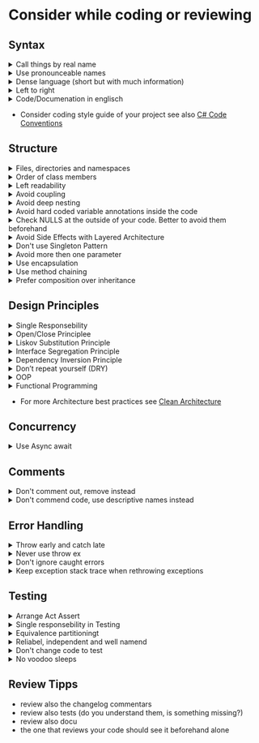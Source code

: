 
# Consider while coding or reviewing

## Syntax
<details>
  <summary>Call things by real name</summary>
  
**Bad**

<p>

```c#
public class Orders
{
    private List<int> _ns;

    public void GetNums(List<int> number)
    {
        _ns = number;
    }
}
```
**Good**

```c#
public class Order
{
    private List<int> _numbers;
    
    public void SetNumbers(List<int> numbers)
    {
        _numbers = numbers;
    }
}
```
</details>

<details>
  <summary>Use pronounceable names</summary>
  
**Bad**

<p>

```c#
public class Employee
{
    public Datetime sWorkDate { get; set; } // what the heck is this
    public Datetime modTime { get; set; } // same here
}


```
**Good**

```c#
public class Employee
{
    public Datetime StartWorkingDate { get; set; }
    public Datetime ModificationTime { get; set; }
}
```
</details>

<details>
  <summary>Dense language (short but with much information)</summary>
  
**Bad**

<p>

```c#
public class Order
{
    private List<int> _orderNumbers;
    
    public void SetOrderNumbers(List<int> orderNumbers)
    {
        _orderNumbers = orderNumbers;
    }
}
```
**Good**

```c#
public class Order
{
    public List<int> Numbers {get; set;}
}
```
</details>

<details>
  <summary>Left to right</summary>
  no horizontal alignment, no pseudo GOTO, no deep nesting which you must read from right to left:  
  **Bad**

<p>

```c#

    public void AddToConsoleInput()
    {
        AddOne(CastValue(ReadFromConsole())))
    }

```
</details>

<details>
  <summary>Code/Documenation in englisch</summary>
</details>

* Consider coding style guide of your project see also  [C# Code Conventions](https://docs.microsoft.com/de-de/dotnet/csharp/programming-guide/inside-a-program/coding-conventions)  


## Structure

<details>
  <summary>Files, directories and namespaces</summary>
  
  Files and directories should be mirrored in the namespaces.
  Also all Files, directories and namespaces should be mirrored in the structure and names of the test project.

</details>

<details>
  <summary>Order of class members</summary>
  
  The order of the class members should be equal in all files. The order of fields, properties, constructor, public, private etc... Reshaper can refactor your code  automatically.

</details>

<details>
  <summary>Left readability</summary>
  
  **Bad**

<p>

```c#
public Car
{
  public void TireChange(Tire tire)
  {
    var tool = Toolsbox.GetTool();
    var isChanged = tool.TryToChangeTire(tire);
    if(isChanged)
    {
      IsChanged = true;
    }else
    {
      IsChanged = false;
    }
  }
}
```
**Good**

```c#
public Car
{
  public void TireChange()
  {
    TireChangeTool.ChangeTire(_tire);
  }
  
  public bool IsChanged
  {
    get
    {
        if(_tire.IsChanged)
        {
          return true;
        }
        
        return false;
    }
  }
}
```

</details>

<details>
  <summary>Avoid  coupling</summary>
  <p><a href="https://en.wikipedia.org/wiki/Coupling_(computer_programming)">Couplig</a></p>

</details>

<details>
  <summary>Avoid deep nesting</summary>
  
**Bad**

<p>

```c#
public long Fibonacci(int n)
{
    if (n < 50)
    {
        if (n != 0)
        {
            if (n != 1)
            {
                return Fibonacci(n - 1) + Fibonacci(n - 2);
            }
            else
            {
                return 1;
            }
        }
        else
        {
            return 0;
        }
    }
    else
    {
        throw new System.Exception("Not supported");
    }
}
```
**Good**

```c#
public long Fibonacci(int n)
{
    if (n == 0)
    {
        return 0;
    }

    if (n == 1)
    {
        return 1;
    }

    if (n > 50)
    {
        throw new System.Exception("Not supported");
    }

    return Fibonacci(n - 1) + Fibonacci(n - 2);
}
```
</details>


<details>
  <summary>Avoid hard coded variable annotations inside the code</summary>
  
**Bad**

<p>

```c#
if (user == "admin"){

}
```
**Good**

```c#
const string ADMIN = "Admin"
if (user == ADMIN){
}
```

**Better**
```c#

if (user == UserRoles.Admin.Name) //EnumClass
{
}
```
</details>

<details>
  <summary>Check NULLS at the outside of your code. Better to avoid them beforehand</summary>
  
**Bad**

<p>

```c#
public void CheckInPerson(Person person)
{
    Booker.CheckIn(person.ID);
}
```
**Good**

```c#
public void CheckInPerson(Person person)
{
    if(person == null)
    {
      throw new ArgumentNullException();
    }
    Booker.CheckIn(person.ID);
}
```

**Better**
```c#

public void CheckInPerson(Person person = new Person())
{
    Booker.CheckIn(person.ID);
}
```
</details>


<details>
  <summary>Avoid Side Effects with Layered Architecture</summary>
There are functions with side effects (A side effect could be writing to a file or DB or modifying some global variable).
It is better to seperate them from pure functions. And seperate them to the outside of the architecture (their are the parts
  of the software which is most likely to change).
  
**Bad**
  
<p>

```c#
public void CheckInPerson(Person person)
{
    Booker.CheckIn(person.ID);
    Console.WriteLine(person.ID);
    ...
}
```
</details>

<details>
  <summary>Don't use Singleton Pattern</summary>

    * They are generally used as a global instance.But there hiding dependencies instead of exposing them through interfaces.  
    * Faking them out in tests is not easy  
    * They carry state around for the lifetime of the application (so ordered tests should be nessecary)  

</details>

<details>
  <summary>Avoid more then one parameter</summary>
  
**Bad**
  
<p>

```c#
public void CreateMenu(string title, string body, string buttonText, bool cancellable)
{
    // ...
}
```

**Good**

```c#
public class MenuConfig
{
    public string Title { get; set; }
    public string Body { get; set; }
    public string ButtonText { get; set; }
    public bool Cancellable { get; set; }
}

var config = new MenuConfig
{
    Title = "Foo",
    Body = "Bar",
    ButtonText = "Baz",
    Cancellable = true
};

public void CreateMenu(MenuConfig config)
{
    // ...
}
```
</details>


<details>
  <summary>Use encapsulation</summary>
  
**Bad**
  
<p>

```c#
public class Save
{
    public int Treasure;
}
```

**Good**
  
<p>

```c#
public class Save
{
    public int Treasure {get; }
    public Save(int treasure){
      Treasure = treasure;
    }
}
```

</details>

<details>
  <summary>Use method chaining</summary>
  
<p><a href="https://de.wikipedia.org/wiki/Fluent_Interface">Fluent API</a></p>

</details>


<details>
  <summary>Prefer composition over inheritance</summary>
  
Inheritance couples the code strongly and you can't read it very well.

Only use inheritance when you can reuse much code. Then the code doublication outnumbers the readablility.


</details>


## Design Principles

<details>
  <summary>Single Responsebility</summary>
A function / class should do one thing. Or better: It should have only one reason to change.
  
**Bad**
  
<p>

```c#
public void CheckInPerson(Person person)
{
    Booker.CheckIn(person.ID);
    Payment.CheckCreditCard(person.ID);
    ...
}
```
</details>

<details>
  <summary>Open/Close Principlee</summary>
  
Closed for modifiaction but open for extension
<p><a href="https://dotnetcoretutorials.com/2019/10/18/solid-in-c-open-closed-principle/">Example</a></p>
</details>

<details>
  <summary>Liskov Substitution Principle</summary>
  
If S is a subtype of T, then objects of type T may be replaced with objects of type S (i.e., objects of type S may substitute objects of type T) without altering any of the desirable properties of that program (correctness, task performed, etc.).

**Bad**
  
<p>

```c#
class Rectangle
{
    protected double Width = 0;
    protected double Height = 0;

    public Drawable Render(double area)
    {
        // ...
    }

    public void SetWidth(double width)
    {
        Width = width;
    }

    public void SetHeight(double height)
    {
        Height = height;
    }

    public double GetArea()
    {
        return Width * Height;
    }
}

class Square : Rectangle
{
    public double SetWidth(double width)
    {
        Width = Height = width;
    }

    public double SetHeight(double height)
    {
        Width = Height = height;
    }
}
```

**Good**
  
<p>

```c#
abstract class ShapeBase
{
    protected double Width = 0;
    protected double Height = 0;

    abstract public double GetArea();

    public Drawable Render(double area)
    {
        // ...
    }
}

class Rectangle : ShapeBase
{
    public void SetWidth(double width)
    {
        Width = width;
    }

    public void SetHeight(double height)
    {
        Height = height;
    }

    public double GetArea()
    {
        return Width * Height;
    }
}

class Square : ShapeBase
{
    private double Length = 0;

    public double SetLength(double length)
    {
        Length = length;
    }

    public double GetArea()
    {
        return Math.Pow(Length, 2);
    }
}
```

</details>

<details>
  <summary>Interface Segregation Principle</summary>
Clients should not be forced to depend upon interfaces that they do not use.
  
**Bad**
  
<p>

```c#
public interface IEmployee
{
    void Work();
    void Eat();
}

public class Human : IEmployee
{
    public void Work()
    {
        // ....working
    }

    public void Eat()
    {
        // ...... eating in lunch break
    }
}

public class Robot : IEmployee
{
    public void Work()
    {
        //.... working much more
    }

    public void Eat()
    {
        //.... robot can't eat, but it must implement this method
    }
}
```

**Good**
  
<p>

```c#
public interface IWorkable
{
    void Work();
}

public interface IFeedable
{
    void Eat();
}

public interface IEmployee : IFeedable, IWorkable
{
}

public class Human : IEmployee
{
    public void Work()
    {
        // ....working
    }

    public void Eat()
    {
        //.... eating in lunch break
    }
}

// robot can only work
public class Robot : IWorkable
{
    public void Work()
    {
        // ....working
    }
}
```
</details>


<details>
  <summary>Dependency Inversion Principle</summary>

    High-level modules should not depend on low-level modules. Both should depend on abstractions.
    Abstractions should not depend upon details. Details should depend on abstractions.

  
**Bad**
  
<p>

```c#
public abstract class EmployeeBase
{
    protected virtual void Work()
    {
        // ....working
    }
}

public class Human : EmployeeBase
{
    public override void Work()
    {
        //.... working much more
    }
}

public class Robot : EmployeeBase
{
    public override void Work()
    {
        //.... working much, much more
    }
}

public class Manager
{
    private readonly Robot _robot;
    private readonly Human _human;

    public Manager(Robot robot, Human human)
    {
        _robot = robot;
        _human = human;
    }

    public void Manage()
    {
        _robot.Work();
        _human.Work();
    }
}
```

**Good**
  
<p>

```c#
public interface IEmployee
{
    void Work();
}

public class Human : IEmployee
{
    public void Work()
    {
        // ....working
    }
}

public class Robot : IEmployee
{
    public void Work()
    {
        //.... working much more
    }
}

public class Manager
{
    private readonly IEnumerable<IEmployee> _employees;

    public Manager(IEnumerable<IEmployee> employees)
    {
        _employees = employees;
    }

    public void Manage()
    {
        foreach (var employee in _employees)
        {
            _employee.Work();
        }
    }
}
```
</details>

<details>
  <summary>Don’t repeat yourself (DRY)</summary>
 <a href="https://de.wikipedia.org/wiki/Don%E2%80%99t_repeat_yourself">Don't repeat yourself</a> aber <a href="https://en.wikipedia.org/wiki/Rule_of_three_(computer_programming)">Rule of three</a> beachten.
   
**Bad**
  
<p>

```c#
public List<EmployeeData> ShowDeveloperList(Developers developers)
{
    foreach (var developers in developer)
    {
        var expectedSalary = developer.CalculateExpectedSalary();
        var experience = developer.GetExperience();
        var githubLink = developer.GetGithubLink();
        var data = new[] {
            expectedSalary,
            experience,
            githubLink
        };

        Render(data);
    }
}

public List<ManagerData> ShowManagerList(Manager managers)
{
    foreach (var manager in managers)
    {
        var expectedSalary = manager.CalculateExpectedSalary();
        var experience = manager.GetExperience();
        var githubLink = manager.GetGithubLink();
        var data =
        new[] {
            expectedSalary,
            experience,
            githubLink
        };

        render(data);
    }
}
```

**Good**
  
<p>

```c#
public List<EmployeeData> ShowList(Employee employees)
{
    foreach (var employee in employees)
    {
        render(new[] {
            employee.CalculateExpectedSalary(),
            employee.GetExperience(),
            employee.GetGithubLink()
        });
    }
}
```

<details>
  <summary>Command Querry Seperation</summary>
[CQS](https://de.wikipedia.org/wiki/Command-Query-Separation)

  </details>
  
  <details>
  <summary>Referential transparency</summary>
[referential transparency](https://en.wikipedia.org/wiki/Referential_transparency)

  </details>


</details>
<details>
  <summary>OOP</summary>
Try to [analyse](https://en.wikipedia.org/wiki/Object-oriented_analysis_and_design) and depict [reality](https://de.wikipedia.org/wiki/Fachlichkeit). Additionally some problems can be solved by [Design Patterns](https://en.wikipedia.org/wiki/Software_design_pattern) verwenden.

  Advantages:  
  * Good structure of classes that you no from the domain
  Disadvantages:  
  * Hard to parallise
  * Many bugs through null values and state changes
  * You must use (non domain) design patterns with many classes
  * Not declarive
  
  See: [FizzBuzzEnterprise](https://github.com/EnterpriseQualityCoding/FizzBuzzEnterpriseEdition)
  </details>

<details>
  <summary>Functional Programming</summary>
You can programm functional, means with another declarative [paradigm](https://en.wikipedia.org/wiki/Programming_paradigm) in C#. 
  
  How to:
  * Code in Expressions instead of using loops and if else
  * Pure functions should be seperated from unpure functions (dependency rejection)
  * Data and Methods are stricly seperated
  * Immutable data only
  * No recursion. Use of generators and [takeWhile](https://docs.microsoft.com/de-de/dotnet/api/system.linq.enumerable.takewhile?view=net-5.0)
  * Pipelining
  
  Advantages:  
  * Declarative and dense at highest level
  * Easy to parallise
  * Easy to test (many single functions without side effects)
  * Design Patterns are single liners
 
  Disadvantages:  
  * Sometimes performance
  * High learning curve: Many programmers don't know how to use expressions
  
  </details>

* For more Architecture best practices see [Clean Architecture](https://github.com/thangchung/clean-code-dotnet/blob/master/cheatsheets/Clean-Architecture-V1.0.pdf)

## Concurrency

<details>
  <summary>Use Async await</summary>
  Asynchronus calls are not easy to understand. You should plan this with other team members.
 
 ### Summary of Asynchronous Programming Guidelines

|        Name       |                    Description                    |           Exceptions          |
|-------------------|---------------------------------------------------|-------------------------------|
| Avoid async void  | Prefer async Task methods over async void methods | Event handlers                |
| Async all the way | Don't mix blocking and async code                 | Console main method           |
| Configure context | Use `ConfigureAwait(false)` when you can          | Methods that require con­text  |

### The Async Way of Doing Things

|              To Do This ...              |    Instead of This ...     |       Use This       |
|------------------------------------------|----------------------------|----------------------|
| Retrieve the result of a background task | `Task.Wait or Task.Result` | `await`              |
| Wait for any task to complete            | `Task.WaitAny`             | `await Task.WhenAny` |
| Retrieve the results of multiple tasks   | `Task.WaitAll`             | `await Task.WhenAll` |
| Wait a period of time                    | `Thread.Sleep`             | `await Task.Delay`   |

### Know Your Tools

There's a lot to learn about async and await, and it's natural to get a little
disoriented. Here's a quick reference of solutions to common problems.

**Solutions to Common Async Problems**

|                     Problem                     |                                      Solution                                     |
|-------------------------------------------------|-----------------------------------------------------------------------------------|
| Create a task to execute code                   | `Task.Run` or `TaskFactory.StartNew` (not the `Task` constructor or `Task.Start`) |
| Create a task wrapper for an operation or event | `TaskFactory.FromAsync` or `TaskCompletionSource<T>`                              |
| Support cancellation                            | `CancellationTokenSource` and `CancellationToken`                                 |
| Report progress                                 | `IProgress<T>` and `Progress<T>`                                                  |
| Handle streams of data                          | TPL Dataflow or Reactive Extensions                                               |
| Synchronize access to a shared resource         | `SemaphoreSlim`                                                                   |
| Asynchronously initialize a resource            | `AsyncLazy<T>`                                                                    |
| Async-ready producer/consumer structures        | TPL Dataflow or `AsyncCollection<T>`                                              |

### Async and Await Guidelines

Read the [Task-based Asynchronous Pattern (TAP) document](http://www.microsoft.com/download/en/details.aspx?id=19957).
It is extremely well-written, and includes guidance on API design and the proper
use of async/await (including cancellation and progress reporting).

There are many new await-friendly techniques that should be used instead of the
old blocking techniques. If you have any of these Old examples in your new async
code, you're Doing It Wrong(TM):

|        Old         |                 New                  |                          Description                          |
|--------------------|--------------------------------------|---------------------------------------------------------------|
| `task.Wait`        | `await task`                         | Wait/await for a task to complete                             |
| `task.Result`      | `await task`                         | Get the result of a completed task                            |
| `Task.WaitAny`     | `await Task.WhenAny`                 | Wait/await for one of a collection of tasks to complete       |
| `Task.WaitAll`     | `await Task.WhenAll`                 | Wait/await for every one of a collection of tasks to complete |
| `Thread.Sleep`     | `await Task.Delay`                   | Wait/await for a period of time                               |
| `Task` constructor | `Task.Run` or `TaskFactory.StartNew` | Create a code-based task                                      |
 
 </details> 
 
## Comments


<details>
  <summary>Don't comment out, remove instead</summary>
  
**Bad**
  
<p>

```c#
// Todo: remove
// public void CreateMenu(string title, string body, string buttonText, bool cancellable)
// {
//      
// }
```

</details>

<details>
  <summary>Don't commend code, use descriptive names instead</summary>
  With the exception of commending in xml about public members to enable automated documentation generation.

</details>

## Error Handling

<details>
  <summary>Throw early and catch late</summary>

</details>

<details>
  <summary>Never use throw ex</summary>
  
  **Bad**
  
<p>

```c#
try
{
    // Do something..
}
catch (Exception ex)
{
    // Any action something like roll-back or logging etc.
    throw ex;
}
```

</details>

<details>
  <summary>Don't ignore caught errors</summary>
  
  **Bad**
  
<p>

```c#
try
{
    FunctionThatMightThrow();
}
catch (Exception ex)
{
    // silent exception
}
```

</details>

<details>
  <summary>Keep exception stack trace when rethrowing exceptions</summary>
  C# allows the exception to be rethrown in a catch block using the throw keyword. It is a bad practice to throw a caught exception using throw e;. This statement resets the stack trace. Instead use throw;. This will keep the stack trace and provide a deeper insight about the exception. Another option is to use a custom exception. Simply instantiate a new exception and set its inner exception property to the caught exception with throw new CustomException("some info", e);. Adding information to an exception is a good practice as it will help with debugging. However, if the objective is to log an exception then use throw; to pass the buck to the caller.
  
  **Bad**
  
<p>

```c#
try
{
    FunctionThatMightThrow();
}
catch (Exception ex)
{
    logger.LogInfo(ex);
    throw ex;
}
```

</details>

## Testing

<details>
  <summary>Arrange Act Assert</summary>
    
 
  **Good**
  
<p>

```c#
    [Fact]
    public void Handle30DayMonths()
    {
        //Arrange
        var date = new MyDateTime("1/1/2015");
        
        //Act
        date.AddDays(30);

        //Assert
        Assert.Equal("1/31/2015", date);
    }
```

</details>

<details>
  <summary>Single responsebility in Testing</summary>

  
  **Bad**
  
<p>

```c#
public class MakeDotNetGreatAgainTests
{
    [Fact]
    public void HandleDateBoundaries()
    {
        var date = new MyDateTime("1/1/2015");
        date.AddDays(30);
        Assert.Equal("1/31/2015", date);

        date = new MyDateTime("2/1/2016");
        date.AddDays(28);
        Assert.Equal("02/29/2016", date);

        date = new MyDateTime("2/1/2015");
        date.AddDays(28);
        Assert.Equal("03/01/2015", date);
    }
}
```

  **Good**
  
<p>

```c#
public class MakeDotNetGreatAgainTests
{
    [Fact]
    public void Handle30DayMonths()
    {
        var date = new MyDateTime("1/1/2015");

        date.AddDays(30);

        Assert.Equal("1/31/2015", date);
    }

    [Fact]
    public void HandleLeapYear()
    {
        var date = new MyDateTime("2/1/2016");

        date.AddDays(28);

        Assert.Equal("02/29/2016", date);
    }

    [Fact]
    public void HandleNonLeapYear()
    {
        var date = new MyDateTime("2/1/2015");
        
        date.AddDays(28);

        Assert.Equal("03/01/2015", date);
    }
}
```

</details>

<details>
  <summary>Equivalence partitioningt</summary>
  100% Code coverage is not enough. It is best to have a 100% equivalence partitioning. But sometimes with heavy math it is not easy to accomplish and not possible to know in a not logical programming paradigma. Test also on the minimum and maximum values of value types and with very big objects.
  [Equivalence partitioning](https://en.wikipedia.org/wiki/Equivalence_partitioning)
</details>


<details>
  <summary>Reliabel, independent and well namend</summary>
  Tests should be reliabel](https://de.wikipedia.org/wiki/Reliabilit%C3%A4t). They should be independent of other tests and have a short but descriptive name of which method you use, which outcome you expect and which preconditions are set. One test class should test one class and for every method there should be a region.
</details>


<details>
  <summary>Don't change code to test</summary>
Unless it is adding an interface for [mocking](https://github.com/Moq/moq4/wiki/Quickstart). 
</details>

<details>
  <summary>No voodoo sleeps</summary>

</details>

## Review Tipps
* review also the changelog commentars
* review also tests (do you understand them, is something missing?)
* review also docu
* the one that reviews your code should see it beforehand alone
